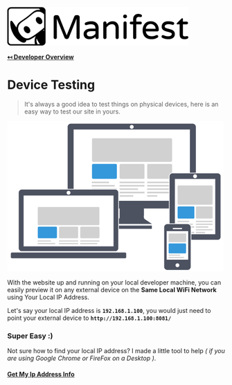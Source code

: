 ![Logo](img/logo.png "Logo")

**[↤ Developer Overview](../README.md)**

Device Testing
===

> It's always a good idea to test things on physical devices, here is an easy way to test our site in yours.

![Web Design](img/web-design.png "Web Design")

With the website up and running on your local developer machine, you can easily preview it on any external device on the **Same Local WiFi Network** using Your Local IP Address.

Let's say your local IP address is **`192.168.1.100`**, you would just need to point your external device to **`http://192.168.1.100:8081/`**

### Super Easy :)

Not sure how to find your local IP address? I made a little tool to help _( if you are using Google Chrome or FireFox on a Desktop )_.

#### [Get My Ip Address Info](https://peter.build/ip/)
